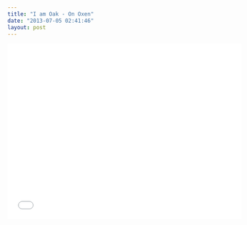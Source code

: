 ```yaml
---
title: "I am Oak - On Oxen"
date: "2013-07-05 02:41:46"
layout: post
---
```


<p><iframe frameborder="0" height="393" src="//www.youtube.com/embed/wyxbAnqFA0s" width="524"></iframe></p>
